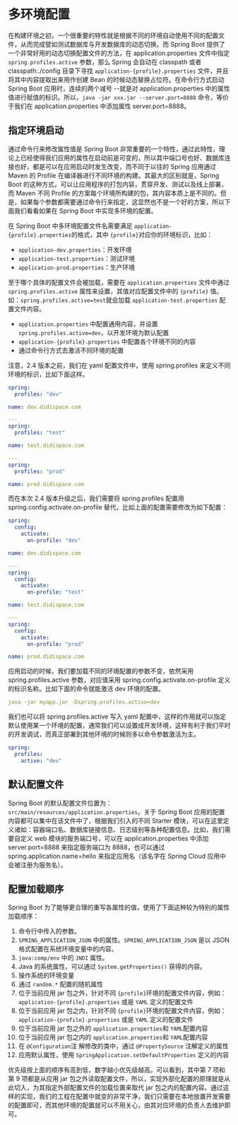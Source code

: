 # 多环境配置

在构建环境之初，一个很重要的特性就是根据不同的环境自动使用不同的配置文件，从而完成譬如测试数据库与开发数据库的动态切换。而 Spring Boot 提供了一个非常好用的动态切换配置文件的方法，在 application.properties 文件中指定 `spring.profiles.active` 参数，那么 Spring 会自动在 classpath 或者 classpath:./config 目录下寻找 `application-{profile}.properties` 文件，并且将其中内容提取出来用作创建 Bean 的时候动态替换占位符。在命令行方式启动 Spring Boot 应用时，连续的两个减号 --就是对 application.properties 中的属性值进行赋值的标识。所以，`java -jar xxx.jar --server.port=8888` 命令，等价于我们在 application.properties 中添加属性 server.port=8888。

## 指定环境启动

通过命令行来修改属性值是 Spring Boot 非常重要的一个特性，通过此特性，理论上已经使得我们应用的属性在启动前是可变的，所以其中端口号也好、数据库连接也好，都是可以在应用启动时发生改变，而不同于以往的 Spring 应用通过 Maven 的 Profile 在编译器进行不同环境的构建。其最大的区别就是，Spring Boot 的这种方式，可以让应用程序的打包内容，贯穿开发、测试以及线上部署，而 Maven 不同 Profile 的方案每个环境所构建的包，其内容本质上是不同的。但是，如果每个参数都需要通过命令行来指定，这显然也不是一个好的方案，所以下面我们看看如果在 Spring Boot 中实现多环境的配置。

在 Spring Boot 中多环境配置文件名需要满足 `application-{profile}.properties`的格式，其中 `{profile}`对应你的环境标识，比如：

- `application-dev.properties`：开发环境
- `application-test.properties`：测试环境
- `application-prod.properties`：生产环境

至于哪个具体的配置文件会被加载，需要在 `application.properties` 文件中通过 `spring.profiles.active` 属性来设置，其值对应配置文件中的 `{profile}` 值。如：`spring.profiles.active=test`就会加载 `application-test.properties` 配置文件内容。

- `application.properties` 中配置通用内容，并设置 `spring.profiles.active=dev`，以开发环境为默认配置
- `application-{profile}.properties` 中配置各个环境不同的内容
- 通过命令行方式去激活不同环境的配置

注意，2.4 版本之前，我们在 yaml 配置文件中，使用 spring.profiles 来定义不同环境的标识，比如下面这样。

```yml
spring:
  profiles: "dev"

name: dev.didispace.com

---
spring:
  profiles: "test"

name: test.didispace.com

---
spring:
  profiles: "prod"

name: prod.didispace.com
```

而在本次 2.4 版本升级之后，我们需要将 spring.profiles 配置用 spring.config.activate.on-profile 替代，比如上面的配置需要修改为如下配置：

```yml
spring:
  config:
    activate:
      on-profile: "dev"

name: dev.didispace.com

---
spring:
  config:
    activate:
      on-profile: "test"

name: test.didispace.com

---
spring:
  config:
    activate:
      on-profile: "prod"

name: prod.didispace.com
```

应用启动的时候，我们要加载不同的环境配置的参数不变，依然采用 spring.profiles.active 参数，对应值采用 spring.config.activate.on-profile 定义的标识名称。比如下面的命令就能激活 dev 环境的配置。

```yml
java -jar myapp.jar -Dspring.profiles.active=dev
```

我们也可以将 spring.profiles.active 写入 yaml 配置中，这样的作用就可以指定默认使用某一个环境的配置，通常我们可以设置成开发环境，这样有利于我们平时的开发调试，而真正部署到其他环境的时候则多以命令参数激活为主。

```yml
spring:
  profiles:
    active: "dev"
```

## 默认配置文件

Spring Boot 的默认配置文件位置为：`src/main/resources/application.properties`。关于 Spring Boot 应用的配置内容都可以集中在该文件中了，根据我们引入的不同 Starter 模块，可以在这里定义诸如：容器端口名、数据库链接信息、日志级别等各种配置信息。比如，我们需要自定义 web 模块的服务端口号，可以在 application.properties 中添加 server.port=8888 来指定服务端口为 8888，也可以通过 spring.application.name=hello 来指定应用名（该名字在 Spring Cloud 应用中会被注册为服务名）。

## 配置加载顺序

Spring Boot 为了能够更合理的重写各属性的值，使用了下面这种较为特别的属性加载顺序：

1. 命令行中传入的参数。
2. `SPRING_APPLICATION_JSON` 中的属性。`SPRING_APPLICATION_JSON` 是以 JSON 格式配置在系统环境变量中的内容。
3. `java:comp/env` 中的 `JNDI` 属性。
4. Java 的系统属性，可以通过 `System.getProperties()` 获得的内容。
5. 操作系统的环境变量
6. 通过 `random.*` 配置的随机属性
7. 位于当前应用 jar 包之外，针对不同 `{profile}`环境的配置文件内容，例如：`application-{profile}.properties` 或是 `YAML` 定义的配置文件
8. 位于当前应用 jar 包之内，针对不同 `{profile}`环境的配置文件内容，例如：`application-{profile}.properties` 或是 `YAML` 定义的配置文件
9. 位于当前应用 jar 包之外的 `application.properties`和 `YAML`配置内容
10. 位于当前应用 jar 包之内的 `application.properties`和 `YAML`配置内容
11. 在 `@Configuration`注 解修改的类中，通过 `@PropertySource` 注解定义的属性
12. 应用默认属性，使用 `SpringApplication.setDefaultProperties` 定义的内容

优先级按上面的顺序有高到低，数字越小优先级越高。可以看到，其中第 7 项和第 9 项都是从应用 jar 包之外读取配置文件，所以，实现外部化配置的原理就是从此切入，为其指定外部配置文件的加载位置来取代 jar 包之内的配置内容。通过这样的实现，我们的工程在配置中就变的非常干净，我们只需要在本地放置开发需要的配置即可，而其他环境的配置就可以不用关心，由其对应环境的负责人去维护即可。
